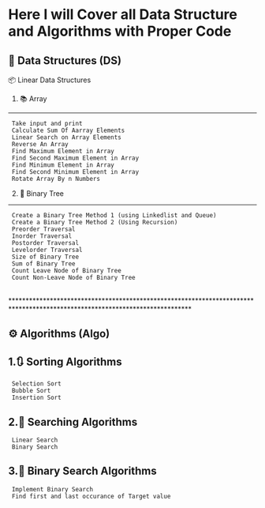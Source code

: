 # Here I will Cover all Data Structure and Algorithms with Proper Code 

## 🧱 **Data Structures (DS)**

📦 Linear Data Structures
  
  1. 📚 Array
  ------------------
     Take input and print
     Calculate Sum Of Aarray Elements
     Linear Search on Array Elements
     Reverse An Array
     Find Maximum Element in Array
     Find Second Maximum Element in Array
     Find Minimum Element in Array
     Find Second Minimum Element in Array
     Rotate Array By n Numbers

   2. 🌳 Binary Tree
   ------------------
     Create a Binary Tree Method 1 (using Linkedlist and Queue)
     Create a Binary Tree Method 2 (Using Recursion)
     Preorder Traversal
     Inorder Traversal
     Postorder Traversal
     Levelorder Traversal
     Size of Binary Tree
     Sum of Binary Tree
     Count Leave Node of Binary Tree
     Count Non-Leave Node of Binary Tree
     
   

<br>****************************************************************************************************************************<br>

## ⚙️ **Algorithms (Algo)**

  1.🔃 Sorting Algorithms
  ------------------
     Selection Sort
     Bubble Sort
     Insertion Sort
  
  2.🔎 Searching Algorithms
  -------------------------
     Linear Search
     Binary Search
  
   3.🔎 Binary Search Algorithms
  -------------------------
     Implement Binary Search
     Find first and last occurance of Target value
    

  
